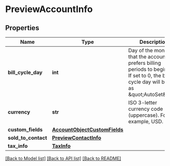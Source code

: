 # PreviewAccountInfo

## Properties
Name | Type | Description | Notes
------------ | ------------- | ------------- | -------------
**bill_cycle_day** | **int** | Day of the month that the account prefers billing periods to begin on. If set to 0, the bill cycle day will be set as \&quot;AutoSet\&quot;. | 
**currency** | **str** | ISO 3-letter currency code (uppercase). For example, USD.  | 
**custom_fields** | [**AccountObjectCustomFields**](AccountObjectCustomFields.md) |  | [optional] 
**sold_to_contact** | [**PreviewContactInfo**](PreviewContactInfo.md) |  | [optional] 
**tax_info** | [**TaxInfo**](TaxInfo.md) |  | [optional] 

[[Back to Model list]](../README.md#documentation-for-models) [[Back to API list]](../README.md#documentation-for-api-endpoints) [[Back to README]](../README.md)


